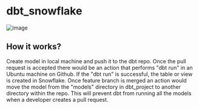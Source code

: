 # dbt_snowflake

![image](https://github.com/Vidaan/dbt_snowflake/assets/56769902/a37dbcd3-30c1-4c33-82e2-54fbe99ba90f)

## How it works?

Create model in local machine and push it to the dbt repo.
Once the pull request is accepted there would be an action that performs "dbt run" in an Ubuntu machine on Github.
If the "dbt run" is successful, the table or view is created in Snowflake.
Once feature branch is merged an action would move the model from the "models" directory in dbt_project to another directory within the repo. This will prevent dbt from running all the models when a developer creates a pull request.
